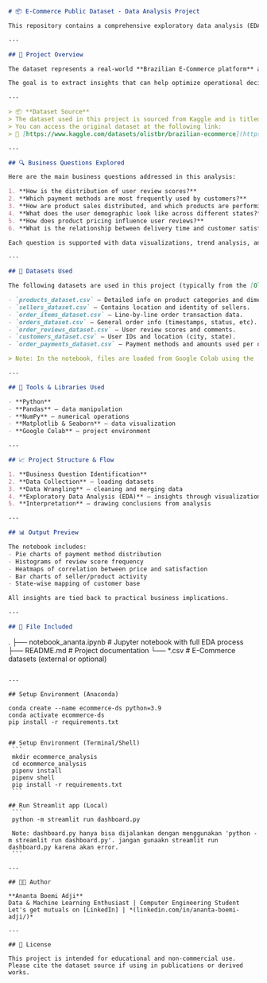 ```markdown
# 📦 E-Commerce Public Dataset - Data Analysis Project

This repository contains a comprehensive exploratory data analysis (EDA) project on an E-Commerce public dataset. The project was initially created as part of an academic assignment, but its depth and versatility make it a valuable public resource for learning data analytics, business insight generation, and storytelling with data.

---

## 📌 Project Overview

The dataset represents a real-world **Brazilian E-Commerce platform** and provides detailed records of orders, customers, sellers, products, payments, and reviews. This project aims to answer key business questions by exploring customer behavior, seller performance, payment trends, delivery efficiency, and user satisfaction.

The goal is to extract insights that can help optimize operational decisions, improve customer experience, and support business strategies through data.

---

> 📦 **Dataset Source**
> The dataset used in this project is sourced from Kaggle and is titled **“Brazilian E-Commerce Public Dataset by Olist.”**
> You can access the original dataset at the following link:
> 🔗 [https://www.kaggle.com/datasets/olistbr/brazilian-ecommerce](https://www.kaggle.com/datasets/olistbr/brazilian-ecommerce)

---

## 🔍 Business Questions Explored

Here are the main business questions addressed in this analysis:

1. **How is the distribution of user review scores?**
2. **Which payment methods are most frequently used by customers?**
3. **How are product sales distributed, and which products are performing well?**
4. **What does the user demographic look like across different states?**
5. **How does product pricing influence user reviews?**
6. **What is the relationship between delivery time and customer satisfaction?**

Each question is supported with data visualizations, trend analysis, and practical conclusions.

---

## 📂 Datasets Used

The following datasets are used in this project (typically from the [Olist E-Commerce Dataset on Kaggle](https://www.kaggle.com/datasets/olistbr/brazilian-ecommerce)):

- `products_dataset.csv` – Detailed info on product categories and dimensions.
- `sellers_dataset.csv` – Contains location and identity of sellers.
- `order_items_dataset.csv` – Line-by-line order transaction data.
- `orders_dataset.csv` – General order info (timestamps, status, etc).
- `order_reviews_dataset.csv` – User review scores and comments.
- `customers_dataset.csv` – User IDs and location (city, state).
- `order_payments_dataset.csv` – Payment methods and amounts used per order.

> Note: In the notebook, files are loaded from Google Colab using the `/content/` path.

---

## 🔧 Tools & Libraries Used

- **Python**
- **Pandas** – data manipulation
- **NumPy** – numerical operations
- **Matplotlib & Seaborn** – data visualization
- **Google Colab** – project environment

---

## 📈 Project Structure & Flow

1. **Business Question Identification**
2. **Data Collection** – loading datasets
3. **Data Wrangling** – cleaning and merging data
4. **Exploratory Data Analysis (EDA)** – insights through visualizations
5. **Interpretation** – drawing conclusions from analysis

---

## 📊 Output Preview

The notebook includes:
- Pie charts of payment method distribution
- Histograms of review score frequency
- Heatmaps of correlation between price and satisfaction
- Bar charts of seller/product activity
- State-wise mapping of customer base

All insights are tied back to practical business implications.

---

## 📁 File Included

```

.
├── notebook\_ananta.ipynb         # Jupyter notebook with full EDA process
├── README.md                     # Project documentation
└── \*.csv                         # E-Commerce datasets (external or optional)

```

---

## Setup Environment (Anaconda)
   ```
    conda create --name ecommerce-ds python=3.9
    conda activate ecommerce-ds
    pip install -r requirements.txt
   ```

## Setup Environment (Terminal/Shell)
    ```
    mkdir ecommerce_analysis
    cd ecommerce_analysis
    pipenv install
    pipenv shell
    pip install -r requirements.txt
    ```

## Run Streamlit app (Local)
    ```
    python -m streamlit run dashboard.py
    
    Note: dashboard.py hanya bisa dijalankan dengan menggunakan 'python -m streamlit run dashboard.py'. jangan gunaakn streamlit run dashboard.py karena akan error.
    ```

---

## 👨‍💻 Author

**Ananta Boemi Adji**  
Data & Machine Learning Enthusiast | Computer Engineering Student  
Let's get mutuals on [LinkedIn] | *(linkedin.com/in/ananta-boemi-adji/)*

---

## 📜 License

This project is intended for educational and non-commercial use. Please cite the dataset source if using in publications or derived works.

```